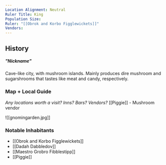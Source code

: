 ```yaml
---
Location Alignment: Neutral
Ruler Title: King
Population Size: 
Ruler: "[[Obrok and Korbo Figglewickets]]"
Vendors:
---
```

## History
##### "Nickname"
Cave-like city, with mushroom islands. Mainly produces dire mushroom and sugarshrooms that tastes like meat and candy, respectively.

### Map + Local Guide
_Any locations worth a visit? Inns? Bars? Vendors?_
[[Piggie]] - Mushroom vendor

![[gnomingarden.jpg]]

### Notable Inhabitants
- [[Obrok and Korbo Figglewickets]]
- [[Dadah Dabbledov]]
- [[Maestro Grobro Fibblestipp]]
- [[Piggie]]